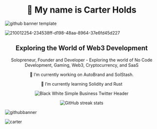 <div align="center">
<h1>👋 My name is Carter Holds</h1>
</div>

![github banner template](https://github.com/user-attachments/assets/860b94cd-888f-4e90-beb8-c05040f0a7d3)

![210012254-234538ff-d198-48aa-8964-37e6fd45d227](https://github.com/user-attachments/assets/85d2b461-3061-47c2-80ac-0ba4c197bb57)

<div align="center">
<h2>Exploring the World of Web3 Development</h2>
<p>Solopreneur, Founder and  Developer  - Exploring the world of No Code Development, Gaming, Web3, Cryptocurrency, and SaaS</p>



<p>🔭 I’m currently working on AutoBrand and SolStash.</p> 
<p>🌱 I’m currently learning Solidity and Rust</p>




<p align="center">

![Black White Simple Business Twitter Header](https://github.com/user-attachments/assets/7e1805eb-abd4-42a7-b5bd-60f50baa0f90)

</p>





![GitHub streak stats](https://streak-stats.demolab.com/?user=CarterNoCodes)  

</div 

![githubbanner](https://github.com/user-attachments/assets/90262065-5d53-4f75-8281-7a075f325e1e)

![carter](https://github.com/user-attachments/assets/e60d41de-ee79-4b19-a4fe-d87012660fea)


